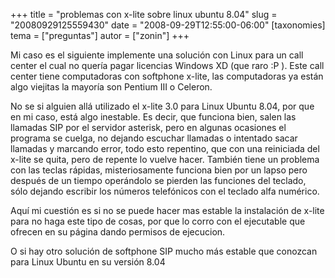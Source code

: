 +++
title = "problemas con x-lite sobre linux ubuntu 8.04"
slug = "20080929125559430"
date = "2008-09-29T12:55:00-06:00"
[taxonomies]
tema = ["preguntas"]
autor = ["zonin"]
+++

Mi caso es el siguiente implemente una solución con Linux para un call
center el cual no quería pagar licencias Windows XD (que raro :P ). Este
call center tiene computadoras con softphone x-lite, las computadoras ya
están algo viejitas la mayoría son Pentium III o Celeron.

No se si alguien allá utilizado el x-lite 3.0 para Linux Ubuntu 8.04,
por que en mi caso, está algo inestable. Es decir, que funciona bien,
salen las llamadas SIP por el servidor asterisk, pero en algunas
ocasiones el programa se cuelga, no dejando escuchar llamadas o
intentado sacar llamadas y marcando error, todo esto repentino, que con
una reiniciada del x-lite se quita, pero de repente lo vuelve hacer.
También tiene un problema con las teclas rápidas, misteriosamente
funciona bien por un lapso pero después de un tiempo operándolo se
pierden las funciones del teclado, sólo dejando escribir los números
telefónicos con el teclado alfa numérico.

Aquí mi cuestión es si no se puede hacer mas estable la instalación de
x-lite para no haga este tipo de cosas, por que lo corro con el
ejecutable que ofrecen en su página dando permisos de ejecucion.

O si hay otro solución de softphone SIP mucho más estable que conozcan
para Linux Ubuntu en su versión 8.04

